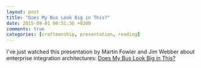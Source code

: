 ```yaml
---
layout: post
title: "Does My Bus Look Big in This?"
date: 2015-09-01 00:51:36 +0200
comments: true
categories: [craftmanship, presentation, reading]
---
```

I've just watched this presentation by Martin Fowler and Jim Webber about enterprise integration architectures: [Does My Bus Look Big in This?](http://www.infoq.com/presentations/soa-without-esb)
